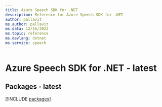 ```yaml
---
title: Azure Speech SDK for .NET
description: Reference for Azure Speech SDK for .NET
author: pallavit
ms.author: pallavit
ms.data: 12/16/2022
ms.topic: reference
ms.devlang: dotnet
ms.service: speech
---
```

# Azure Speech SDK for .NET - latest
## Packages - latest
[!INCLUDE [packages](speech-index.md)]